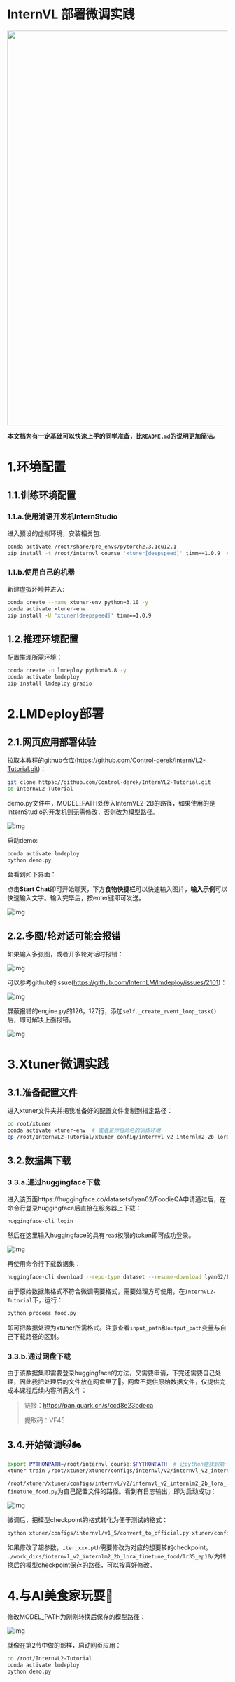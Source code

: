 # InternVL 部署微调实践

<img width="900" alt="" src="https://github.com/user-attachments/assets/1dfa4b4b-518b-4a91-898c-671265109fe5">

**本文档为有一定基础可以快速上手的同学准备，比`README.md`的说明更加简洁。**

# 1.环境配置

## 1.1.训练环境配置

### 1.1.a.使用浦语开发机InternStudio

进入预设的虚拟环境，安装相关包:

```Bash
conda activate /root/share/pre_envs/pytorch2.3.1cu12.1
pip install -t /root/internvl_course 'xtuner[deepspeed]' timm==1.0.9  # 防止污染环境
```

### 1.1.b.使用自己的机器

新建虚拟环境并进入:

```Bash
conda create --name xtuner-env python=3.10 -y
conda activate xtuner-env
pip install -U 'xtuner[deepspeed]' timm==1.0.9
```

## 1.2.推理环境配置

配置推理所需环境：

```Bash
conda create -n lmdeploy python=3.8 -y
conda activate lmdeploy
pip install lmdeploy gradio
```

# 2.LMDeploy部署

## 2.1.网页应用部署体验

拉取本教程的github仓库(https://github.com/Control-derek/InternVL2-Tutorial.git)：

```Bash
git clone https://github.com/Control-derek/InternVL2-Tutorial.git
cd InternVL2-Tutorial
```

demo.py文件中，MODEL_PATH处传入InternVL2-2B的路径，如果使用的是InternStudio的开发机则无需修改，否则改为模型路径。

![img](https://dw0fzwkkt9v.feishu.cn/space/api/box/stream/download/asynccode/?code=MWI4NzE1NDVmZWZhNThlMWMzY2RkZmUzY2ExZmNiOGFfS1FRYjF6Rkd5NWJPT3c0THg3aWtQSlljZGV5T2dLUFBfVG9rZW46TVZVWmJQTWpOb1lmOGx4U0VDTmNrUTFtbjAyXzE3MjkzNDAwMTY6MTcyOTM0MzYxNl9WNA)

启动demo:

```Bash
conda activate lmdeploy
python demo.py
```

会看到如下界面：

点击**Start Chat**即可开始聊天，下方**食物快捷栏**可以快速输入图片，**输入示例**可以快速输入文字。输入完毕后，按enter键即可发送。

![img](https://dw0fzwkkt9v.feishu.cn/space/api/box/stream/download/asynccode/?code=YmJjYTRjMWRhZjIyZjE3M2I4ODcyMDY1NDBmYjI1YWZfQlpabDVNVHZhYzNIZmNJenN2cWM0Q2NESThtMkxISXJfVG9rZW46VzlVRGJwTEMxb2dHbzN4Nm1nWmN4bERzbnViXzE3MjkzNDAwMTY6MTcyOTM0MzYxNl9WNA)

## 2.2.多图/轮对话可能会报错

如果输入多张图，或者开多轮对话时报错：

![img](https://dw0fzwkkt9v.feishu.cn/space/api/box/stream/download/asynccode/?code=YmExYTJlYjBiZjg0ZTAwMTYwZmFiZjE3NmJlOTk1YThfT0JIZEV0c1ptZFdKTHlncjUxQllPN083MEpLVk54c2VfVG9rZW46VjhFVWI0a1RWb3J2Wmh4ODJGWWMzVHlWbkplXzE3MjkzNDAwMTY6MTcyOTM0MzYxNl9WNA)

可以参考github的issue(https://github.com/InternLM/lmdeploy/issues/2101)：

![img](https://dw0fzwkkt9v.feishu.cn/space/api/box/stream/download/asynccode/?code=M2I1ODQ2MjAwYWI2Y2NlZTlkNjFiNDgxZDAzMTQxMWVfaVNtbkhSZVpSNnZMeGZGS2h3ZnJaY1JhM0x5bzVQZkVfVG9rZW46SzA4NGIyS2N5bzdmcXR4REhmYWMzMktvbjJlXzE3MjkzNDAwMTY6MTcyOTM0MzYxNl9WNA)

屏蔽报错的engine.py的126，127行，添加`self._create_event_loop_task()`后，即可解决上面报错。

![img](https://dw0fzwkkt9v.feishu.cn/space/api/box/stream/download/asynccode/?code=MTdmYzMxOGY2ZWE3MWE4YzhmOThmMjFhZGU5Y2UwMThfT3p0UWtIUUc2bkdKTTlaY2J5Ym5SNTZwNFBTdWJKM3BfVG9rZW46TFBXOWIybGtjb2prQzF4NTd3NmNaUHZlbm5oXzE3MjkzNDAwMTY6MTcyOTM0MzYxNl9WNA)

# 3.Xtuner微调实践

## 3.1.准备配置文件

进入xtuner文件夹并把我准备好的配置文件复制到指定路径：

```Bash
cd root/xtuner
conda activate xtuner-env  # 或者是你自命名的训练环境
cp /root/InternVL2-Tutorial/xtuner_config/internvl_v2_internlm2_2b_lora_finetune_food.py /root/xtuner/xtuner/configs/internvl/v2/internvl_v2_internlm2_2b_lora_finetune_food.py
```

## 3.2.数据集下载

### 3.3.a.通过huggingface下载

进入该页面https://huggingface.co/datasets/lyan62/FoodieQA申请通过后，在命令行登录huggingface后直接在服务器上下载：

```Bash
huggingface-cli login
```

然后在这里输入huggingface的具有`read`权限的token即可成功登录。

![img](https://dw0fzwkkt9v.feishu.cn/space/api/box/stream/download/asynccode/?code=YjY5MmNjZjQ5MTcyYTA0YzA2OWI2ZDQ3OWVkMzU3NzJfRFYwekJaZUNEWktHSVVwSDBjczNrS2ZuUVh3b05VYnhfVG9rZW46SXdwZmJ5eWtCbzdnenR4U21xSGNzMHpTbjdiXzE3MjkzNDAwMTY6MTcyOTM0MzYxNl9WNA)

再使用命令行下载数据集：

```Bash
huggingface-cli download --repo-type dataset --resume-download lyan62/FoodieQA --local-dir /root/huggingface/FoodieQA --local-dir-use-symlinks False
```

由于原始数据集格式不符合微调需要格式，需要处理方可使用，在`InternVL2-Tutorial`下，运行：

```Bash
python process_food.py
```

即可把数据处理为xtuner所需格式。注意查看`input_path`和`output_path`变量与自己下载路径的区别。

### 3.3.b.通过网盘下载

由于该数据集即需要登录huggingface的方法，又需要申请，下完还需要自己处理，因此我把处理后的文件放在网盘里了🤗。网盘不提供原始数据文件，仅提供完成本课程后续内容所需文件：

> 链接：https://pan.quark.cn/s/ccd8e23bdeca
>
> 提取码：VF45

## 3.4.开始微调🐱🏍

```Bash
export PYTHONPATH=/root/internvl_course:$PYTHONPATH  # 让python能找到第一步安装在其他路径下的包
xtuner train /root/xtuner/xtuner/configs/internvl/v2/internvl_v2_internlm2_2b_lora_finetune_food.py --deepspeed deepspeed_zero2
```

`/root/xtuner/xtuner/configs/internvl/v2/internvl_v2_internlm2_2b_lora_finetune_food.py`为自己配置文件的路径。看到有日志输出，即为启动成功：

![img](https://dw0fzwkkt9v.feishu.cn/space/api/box/stream/download/asynccode/?code=NWViMzQ4MTBmZDI2N2ZjYjY2Y2FjMGM1ZWQ5NTQ3MWRfMmZMOUtGSWE0cWw3U2YzTzFZcTRKMU5PTEpWaHlMNG5fVG9rZW46VXQ0bGJ4TkE2b21hdmd4VFlJUGNpUXpNbmNkXzE3MjkzNDAwMTY6MTcyOTM0MzYxNl9WNA)

微调后，把模型checkpoint的格式转化为便于测试的格式：

```Bash
python xtuner/configs/internvl/v1_5/convert_to_official.py xtuner/configs/internvl/v2/internvl_v2_internlm2_2b_lora_finetune_food.py ./work_dirs/internvl_v2_internlm2_2b_lora_finetune_food/iter_640.pth ./work_dirs/internvl_v2_internlm2_2b_lora_finetune_food/lr35_ep10/ # 输出文件名可以按照喜好设置
```

如果修改了超参数，`iter_xxx.pth`需要修改为对应的想要转的checkpoint。 `./work_dirs/internvl_v2_internlm2_2b_lora_finetune_food/lr35_ep10/`为转换后的模型checkpoint保存的路径，可以按喜好修改。

# 4.与AI美食家玩耍🎉

修改MODEL_PATH为刚刚转换后保存的模型路径：

![img](https://dw0fzwkkt9v.feishu.cn/space/api/box/stream/download/asynccode/?code=MDE4M2FhMDM4YzI2Y2ZhNmViYTJiMzQ4NmZhM2QwNzdfNGNBcThUcm9GaFNQM0pUUkh1NmJzbHZ0ek0xSm9JZ3RfVG9rZW46S2pENmJrM2hHb0dhaTN4N2RsamNnS0pjbmNmXzE3MjkzNDAwMTY6MTcyOTM0MzYxNl9WNA)

就像在第2节中做的那样，启动网页应用：

```Bash
cd /root/InternVL2-Tutorial
conda activate lmdeploy
python demo.py
```

